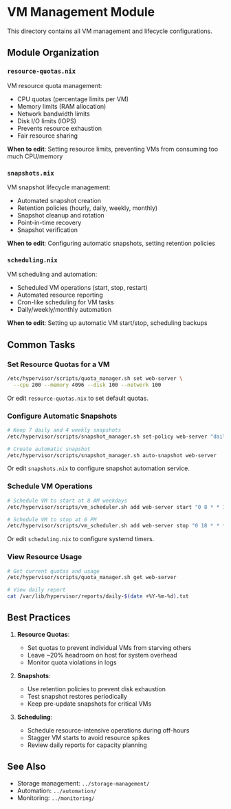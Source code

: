 # VM Management Module

This directory contains all VM management and lifecycle configurations.

## Module Organization

### `resource-quotas.nix`
VM resource quota management:
- CPU quotas (percentage limits per VM)
- Memory limits (RAM allocation)
- Network bandwidth limits
- Disk I/O limits (IOPS)
- Prevents resource exhaustion
- Fair resource sharing

**When to edit**: Setting resource limits, preventing VMs from consuming too much CPU/memory

### `snapshots.nix`
VM snapshot lifecycle management:
- Automated snapshot creation
- Retention policies (hourly, daily, weekly, monthly)
- Snapshot cleanup and rotation
- Point-in-time recovery
- Snapshot verification

**When to edit**: Configuring automatic snapshots, setting retention policies

### `scheduling.nix`
VM scheduling and automation:
- Scheduled VM operations (start, stop, restart)
- Automated resource reporting
- Cron-like scheduling for VM tasks
- Daily/weekly/monthly automation

**When to edit**: Setting up automatic VM start/stop, scheduling backups

## Common Tasks

### Set Resource Quotas for a VM
```bash
/etc/hypervisor/scripts/quota_manager.sh set web-server \
  --cpu 200 --memory 4096 --disk 100 --network 100
```

Or edit `resource-quotas.nix` to set default quotas.

### Configure Automatic Snapshots
```bash
# Keep 7 daily and 4 weekly snapshots
/etc/hypervisor/scripts/snapshot_manager.sh set-policy web-server "daily:7,weekly:4"

# Create automatic snapshot
/etc/hypervisor/scripts/snapshot_manager.sh auto-snapshot web-server
```

Or edit `snapshots.nix` to configure snapshot automation service.

### Schedule VM Operations
```bash
# Schedule VM to start at 8 AM weekdays
/etc/hypervisor/scripts/vm_scheduler.sh add web-server start "0 8 * * 1-5"

# Schedule VM to stop at 6 PM
/etc/hypervisor/scripts/vm_scheduler.sh add web-server stop "0 18 * * *"
```

Or edit `scheduling.nix` to configure systemd timers.

### View Resource Usage
```bash
# Get current quotas and usage
/etc/hypervisor/scripts/quota_manager.sh get web-server

# View daily report
cat /var/lib/hypervisor/reports/daily-$(date +%Y-%m-%d).txt
```

## Best Practices

1. **Resource Quotas**: 
   - Set quotas to prevent individual VMs from starving others
   - Leave ~20% headroom on host for system overhead
   - Monitor quota violations in logs

2. **Snapshots**:
   - Use retention policies to prevent disk exhaustion
   - Test snapshot restores periodically
   - Keep pre-update snapshots for critical VMs

3. **Scheduling**:
   - Schedule resource-intensive operations during off-hours
   - Stagger VM starts to avoid resource spikes
   - Review daily reports for capacity planning

## See Also

- Storage management: `../storage-management/`
- Automation: `../automation/`
- Monitoring: `../monitoring/`
